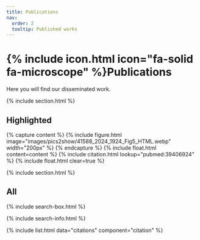 ```yaml
---
title: Publications
nav:
  order: 2
  tooltip: Published works
---
```


# {% include icon.html icon="fa-solid fa-microscope" %}Publications

Here you will find our disseminated work.

{% include section.html %}

## Highlighted

{% capture content %}
{% include figure.html image="images/pics2show/41588_2024_1924_Fig5_HTML.webp" width="200px" %}
{% endcapture %}
{% include float.html content=content %}
{% include citation.html lookup="pubmed:39406924" %}
{% include float.html clear=true %}



{% include section.html %}

## All

{% include search-box.html %}

{% include search-info.html %}

{% include list.html data="citations" component="citation" %}
